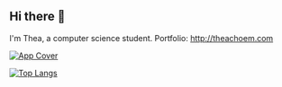 ## Hi there 👋
I'm Thea, a computer science student.
Portfolio: http://theachoem.com

<a href="https://play.google.com/store/apps/details?id=com.tc.writestory">![App Cover](https://user-images.githubusercontent.com/29684683/115711088-4f444800-a39d-11eb-8930-f2556f117037.png)</a>

[![Top Langs](https://github-readme-stats.vercel.app/api/top-langs/?username=theacheng&layout=compact)](https://github.com/theacheng)
